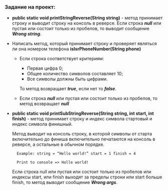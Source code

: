 ### Задание на проект:

* **public static void printStringReverse(String string)** - метод принимает строку и выводит строку на консоль в реверсе. Если строка **_null_** или пустая или состоит только из пробелов, то выводит сообщение _**Wrong string**_.


* Написать метод, который принимает строку и проверяет являться ли она номером телефона **isIsrPhoneNumber(String phone)**
  - Если строка соответствует критериям:
    - Первая цифра 0;
    - Общее количество символов составляет 10;
    - Все символы должны быть цифрами.
  
    То метод возвращает **_true_**, если нет то **_false_**. 
  - Если строка _**null**_ или пустая или состоит только из пробелов, то метод возвращает **_null_**


* **public static void printSubStringReverse(String string, int start, int finish)** - метод принимает строку и индекс символа стартовый и индекс символа финишный. 
  
  Метод выводит на консоль строку, в которой символы от старта включительно до финиша включительно печатаются на консоль в реверсе, а остальные в обычном порядке.
  ```
    Example: string = “Hello world!” start = 1 finish = 4
    
    Print to console => Holle world!
  ```
  Если строка null или пустая или состоит только из пробелов или индексы start, или finish выходят за пределы строки или start больше finish, то метод выводит сообщение **_Wrong args_**. 

